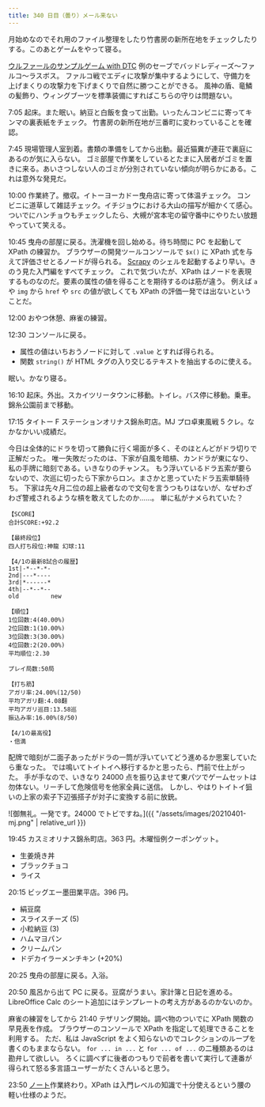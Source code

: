 ```yaml
---
title: 340 日目（曇り）メール来ない
---
```


月始めなのでそれ用のファイル整理をしたり竹書房の新所在地をチェックしたりする。このあとゲームをやって寝る。

[ウルファールのサンプルゲーム with DTC][bshf21b] 例のセーブでバッドレディーズ～ファルコ～ラスボス。
ファルコ戦でエディに攻撃が集中するようにして、守備力を上げまくりの攻撃力を下げまくりで自然に勝つことができる。
風神の盾、竜鱗の髪飾り、ウィングブーツを標準装備にすればこちらの守りは問題ない。

7:05 起床。また眠い。納豆と白飯を食って出勤。いったんコンビニに寄ってキンマの裏表紙をチェック。
竹書房の新所在地が三番町に変わっていることを確認。

7:45 現場管理人室到着。書類の準備をしてから出動。最近猫糞が連荘で裏庭にあるのが気に入らない。
ゴミ部屋で作業をしているとたまに入居者がゴミを置きに来る。あいさつしない人のゴミが分別されていない傾向が明らかにある。これは意外な発見だ。

10:00 作業終了。撤収。イトーヨーカドー曳舟店に寄って体温チェック。
コンビニに道草して雑誌チェック。イチジョウにおける大山の描写が細かくて感心。
ついでにハンチョウもチェックしたら、大槻が宮本宅の留守番中にやりたい放題やっていて笑える。

10:45 曳舟の部屋に戻る。洗濯機を回し始める。待ち時間に PC を起動して XPath の練習か。
ブラウザーの開発ツールコンソールで `$x()` に XPath 式を与えて評価させとるノードが得られる。
[Scrapy] のシェルを起動するより早い。きのう見た入門編をすべてチェック。
これで気づいたが、XPath はノードを表現するものなのだ。要素の属性の値を得ることを期待するのは筋が違う。
例えば `a` や `img` から `href` や `src` の値が欲しくても XPath の評価一発では出ないということだ。

12:00 おやつ休憩、麻雀の練習。

12:30 コンソールに戻る。

* 属性の値はいちおうノードに対して `.value` とすれば得られる。
* 関数 `string()` が HTML タグの入り交じるテキストを抽出するのに使える。

眠い。かなり寝る。

16:10 起床。外出。スカイツリータウンに移動。トイレ。バス停に移動。乗車。錦糸公園前まで移動。

17:15 タイトー F ステーションオリナス錦糸町店。MJ プロ卓東風戦 5 クレ。なかなかいい成績だ。

今日は全体的にドラを切って勝負に行く場面が多く、そのほとんどがドラ切りで正解だった。
唯一失敗だったのは、下家が自風を暗槓、カンドラが東になり、私の手牌に暗刻である。いきなりのチャンス。
もう浮いているドラ五索が要らないので、次巡に切ったら下家からロン。まさかと思っていたドラ五索単騎待ち。
下家は先々月二位の超上級者なので文句を言うつもりはないが、なぜわざわざ警戒されるような槓を敢えてしたのか……。
単に私がナメられていた？

```text
【SCORE】
合計SCORE:+92.2

【最終段位】
四人打ち段位:神龍 幻球:11

【4/1の最新8試合の履歴】
1st|-*--*-*-
2nd|---*----
3rd|*------*
4th|--*--*--
old         new

【順位】
1位回数:4(40.00%)
2位回数:1(10.00%)
3位回数:3(30.00%)
4位回数:2(20.00%)
平均順位:2.30

プレイ局数:50局

【打ち筋】
アガリ率:24.00%(12/50)
平均アガリ翻:4.08翻
平均アガリ巡目:13.58巡
振込み率:16.00%(8/50)

【4/1の最高役】
・倍満
```

配牌で暗刻が二面子あったがドラの一筒が浮いていてどう進めるか思案していたら重なった。
では鳴いてトイトイへ移行するかと思ったら、門前で仕上がった。
手が手なので、いきなり 24000 点を振り込ませて東パツでゲームセットは勿体ない。リーチして危険信号を他家全員に送信。
しかし、やはりトイトイ狙いの上家の索子下辺張搭子が対子に変換する前に放銃。

![御無礼。一発です。24000 でトビですね。]({{ "/assets/images/20210401-mj.png" | relative_url }})

19:45 カスミオリナス錦糸町店。363 円。木曜恒例クーポンゲット。

* 生姜焼き丼
* ブラックチョコ
* ライス

20:15 ビッグエー墨田業平店。396 円。

* 絹豆腐
* スライスチーズ (5)
* 小粒納豆 (3)
* ハムマヨパン
* クリームパン
* ドデカイラーメンチキン (+20%)

20:25 曳舟の部屋に戻る。入浴。

20:50 風呂から出て PC に戻る。豆腐がうまい。家計簿と日記を進める。
LibreOffice Calc のシート追加にはテンプレートの考え方があるのかないのか。

麻雀の練習をしてから 21:40 テザリング開始。調べ物のついでに XPath 関数の早見表を作成。
ブラウザーのコンソールで XPath を指定して処理できることを利用する。
ただ、私は JavaScript をよく知らないのでコレクションのループを書くのもままならない。
`for ... in ...` と `for ... of ...` の二種類あるのは勘弁して欲しい。
ろくに調べずに後者のつもりで前者を書いて実行して連番が得られて怒る多言語ユーザーがたくさんいると思う。

23:50 [ノート][note]作業終わり。XPath は入門レベルの知識で十分使えるという腰の軽い仕様のようだ。

[bshf21b]: https://wodifes.net/game/show/446
[scrapy]: https://scrapy.org/
[note]: https://showa-yojyo.github.io/notebook/
